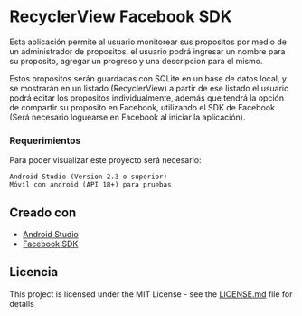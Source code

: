 # RecyclerView Facebook SDK
Esta aplicación permite al usuario  monitorear sus propositos por medio de un administrador de propositos, el usuario podrá ingresar un nombre para su proposito, agregar un progreso y una descripcion para el mismo. 

Estos propositos serán guardadas con SQLite en un base de datos local, y se mostrarán en un listado (RecyclerView) a partir de ese listado el usuario podrá editar los propositos individualmente, además que tendrá la opción de compartir su proposito en Facebook, utilizando el SDK de Facebook (Será necesario loguearse en Facebook al iniciar la aplicación).

### Requerimientos
Para poder visualizar este proyecto será necesario:

```
Android Studio (Version 2.3 o superior)
Móvil con android (API 18+) para pruebas 
```

## Creado con

* [Android Studio](https://developer.android.com/studio/index.html)
* [Facebook SDK](https://developers.facebook.com/docs/android/)

## Licencia

This project is licensed under the MIT License - see the [LICENSE.md](LICENSE) file for details
